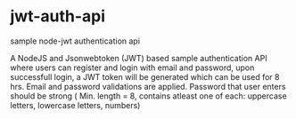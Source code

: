 # jwt-auth-api
sample node-jwt authentication api

A NodeJS and Jsonwebtoken (JWT) based sample authentication API where users can register and login with email and password, upon successfull login, a JWT token will be generated which can be used for 8 hrs. Email and password validations are applied. Password that user enters should be strong ( Min. length = 8, contains atleast one of each: uppercase letters, lowercase letters, numbers) 
